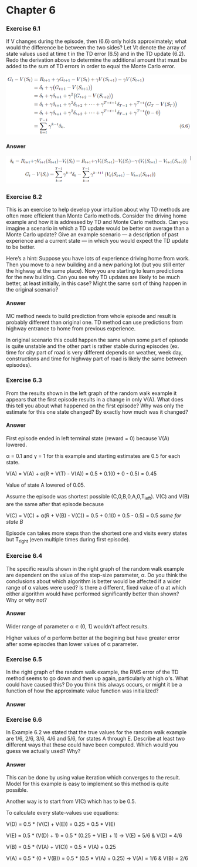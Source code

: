 # Chapter 6

### Exercise 6.1

If V changes during the episode, then (6.6) only holds approximately; what would the difference be between the two sides? 
Let Vt denote the array of state values used at time t in the TD error (6.5) and in the TD update (6.2). 
Redo the derivation above to determine the additional amount that must be added to the sum of TD errors in order to equal the Monte Carlo error.

![equation 6.6](assets/answer-006_01_01.png)

#### Answer

![answer 6.1](assets/answer-006_01_02.png)

### Exercise 6.2

This is an exercise to help develop your intuition about why TD methods
are often more efficient than Monte Carlo methods. Consider the driving home example
and how it is addressed by TD and Monte Carlo methods. Can you imagine a scenario
in which a TD update would be better on average than a Monte Carlo update? Give
an example scenario — a description of past experience and a current state — in which
you would expect the TD update to be better. 

Here’s a hint: Suppose you have lots of experience driving home from work. Then you move to a new building and a new parking
lot (but you still enter the highway at the same place). Now you are starting to learn
predictions for the new building. Can you see why TD updates are likely to be much
better, at least initially, in this case? Might the same sort of thing happen in the original
scenario?

#### Answer

MC method needs to build prediction from whole episode and result is probably different than original one. TD method can use predictions from highway entrance to home from previous experience.

In original scenario this could happen the same when some part of episode is quite unstable and the other part is rather stable during episodes (ex. time for city part of road is very different depends on weather, week day, constructions and time for highway part of road is likely the same between episodes). 

### Exercise 6.3

From the results shown in the left graph of the random walk example it
appears that the first episode results in a change in only V(A). What does this tell you
about what happened on the first episode? Why was only the estimate for this one state
changed? By exactly how much was it changed?

#### Answer

First episode ended in left terminal state (reward = 0) because V(A) lowered.

α = 0.1 and γ = 1 for this example and starting estimates are 0.5 for each state.

V(A) = V(A) + α(R + V(T) - V(A)) = 0.5 + 0.1(0 + 0 - 0.5) = 0.45

Value of state A lowered of 0.05.

Assume the episode was shortest possible (C,0,B,0,A,0,T<sub>left</sub>).
V(C) and V(B) are the same after that episode because

V(C) = V(C) + α(R + V(B) - V(C)) = 0.5 + 0.1(0 + 0.5 - 0.5) = 0.5
_same for state B_

Episode can takes more steps than the shortest one and visits every states but T<sub>right</sub> (even multiple times during first episode).

### Exercise 6.4

The specific results shown in the right graph of the random walk example
are dependent on the value of the step-size parameter, α. Do you think the conclusions
about which algorithm is better would be affected if a wider range of α values were used?
Is there a different, fixed value of α at which either algorithm would have performed
significantly better than shown? Why or why not?

#### Answer 

Wider range of parameter α ∊ (0, 1] wouldn't affect results.

Higher values of α perform better at the begining but have greater error after some episodes than lower values of α parameter.

### Exercise 6.5

In the right graph of the random walk example, the RMS error of the
TD method seems to go down and then up again, particularly at high α’s. What could
have caused this? Do you think this always occurs, or might it be a function of how the
approximate value function was initialized?

#### Answer

### Exercise 6.6

In Example 6.2 we stated that the true values for the random walk example
are 1/6, 2/6, 3/6, 4/6 and 5/6, for states A through E. Describe at least two different ways that
these could have been computed. Which would you guess we actually used? Why?

#### Answer

This can be done by using value iteration which converges to the result. Model for this example is easy to implement so this method is quite possible.

Another way is to start from V(C) which has to be 0.5.

To calculate every state-values use equations:

V(D) = 0.5 * (V(C) + V(E)) = 0.25 + 0.5 * V(E)

V(E) = 0.5 * (V(D) + 1) = 0.5 * (0.25 + V(E) + 1) -> V(E) = 5/6 & V(D) = 4/6

V(B) = 0.5 * (V(A) + V(C)) = 0.5 * V(A) + 0.25

V(A) = 0.5 * (0 + V(B)) = 0.5 * (0.5 * V(A) + 0.25) -> V(A) = 1/6 & V(B) = 2/6

